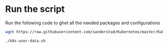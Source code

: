 # Run the script

Run the following code to ghet all the needed packages and configurations

```bash
wget https://raw.githubusercontent.com/sanderstad/Kubernetes/master/KubernetesFundamentals/k8s-user-data.sh;chmod +x k8s-user-data.sh;

./k8s-user-data.sh
```

